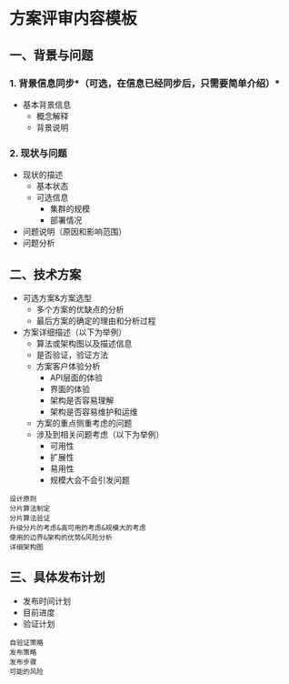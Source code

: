 # 方案评审内容模板

## 一、背景与问题
### 1. 背景信息同步*（可选，在信息已经同步后，只需要简单介绍）*
* 基本背景信息
    * 概念解释
    * 背景说明
    

### 2. 现状与问题
* 现状的描述
    * 基本状态
    * 可选信息
        * 集群的规模
        * 部署情况
* 问题说明（原因和影响范围）
* 问题分析

## 二、技术方案

* 可选方案&方案选型
    * 多个方案的优缺点的分析
    * 最后方案的确定的理由和分析过程
* 方案详细描述（以下为举例）
    * 算法或架构图以及描述信息
    * 是否验证，验证方法
    * 方案客户体验分析
        * API层面的体验
        * 界面的体验
        * 架构是否容易理解
        * 架构是否容易维护和运维
    * 方案的重点侧重考虑的问题
    * 涉及到相关问题考虑（以下为举例）
        * 可用性
        * 扩展性
        * 易用性
        * 规模大会不会引发问题
    
```plain
设计原则
分片算法制定
分片算法验证
升级分片的考虑&高可用的考虑&规模大的考虑
使用的边界&架构的优势&风险分析
详细架构图
```

## 三、具体发布计划

* 发布时间计划
* 目前进度
* 验证计划
```plain
自验证策略
发布策略
发布步骤
可能的风险
```



